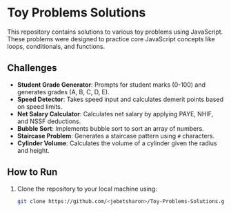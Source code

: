 # Toy Problems Solutions

This repository contains solutions to various toy problems using JavaScript. These problems were designed to practice core JavaScript concepts like loops, conditionals, and functions.

## Challenges

- **Student Grade Generator**: Prompts for student marks (0-100) and generates grades (A, B, C, D, E).
- **Speed Detector**: Takes speed input and calculates demerit points based on speed limits.
- **Net Salary Calculator**: Calculates net salary by applying PAYE, NHIF, and NSSF deductions.
- **Bubble Sort**: Implements bubble sort to sort an array of numbers.
- **Staircase Problem**: Generates a staircase pattern using `#` characters.
- **Cylinder Volume**: Calculates the volume of a cylinder given the radius and height.

## How to Run

1. Clone the repository to your local machine using:

   ```bash
   git clone https://github.com/<jebetsharon>/Toy-Problems-Solutions.git
